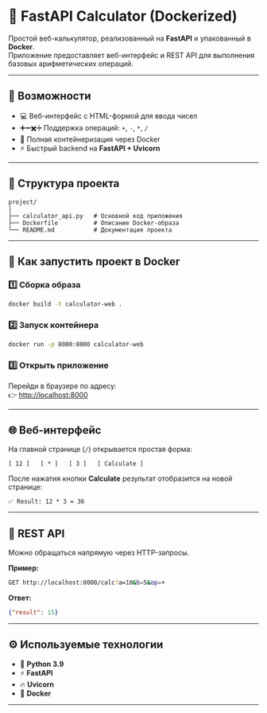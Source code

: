 # 🧮 FastAPI Calculator (Dockerized)

Простой веб-калькулятор, реализованный на **FastAPI** и упакованный в **Docker**.  
Приложение предоставляет веб-интерфейс и REST API для выполнения базовых арифметических операций.

---

## 🚀 Возможности

- 💻 Веб-интерфейс с HTML-формой для ввода чисел  
- ➕➖✖️➗ Поддержка операций: `+`, `-`, `*`, `/`
- 🐳 Полная контейнеризация через Docker  
- ⚡ Быстрый backend на **FastAPI + Uvicorn**

---

## 📁 Структура проекта

```
project/
│
├── calculator_api.py   # Основной код приложения
├── Dockerfile          # Описание Docker-образа
└── README.md           # Документация проекта
```

---

## 🐳 Как запустить проект в Docker

### 1️⃣ Сборка образа
```bash
docker build -t calculator-web .
```

### 2️⃣ Запуск контейнера
```bash
docker run -p 8000:8000 calculator-web
```

### 3️⃣ Открыть приложение
Перейди в браузере по адресу:  
👉 [http://localhost:8000](http://localhost:8000)

---

## 🌐 Веб-интерфейс

На главной странице (`/`) открывается простая форма:

```
[ 12 ]   [ * ]   [ 3 ]   [ Calculate ]
```

После нажатия кнопки **Calculate** результат отобразится на новой странице:

```
✅ Result: 12 * 3 = 36
```

---

## 🔗 REST API

Можно обращаться напрямую через HTTP-запросы.

**Пример:**
```bash
GET http://localhost:8000/calc?a=10&b=5&op=+
```

**Ответ:**
```json
{"result": 15}
```

---

## ⚙️ Используемые технологии

- 🐍 **Python 3.9**
- ⚡ **FastAPI**
- 🔥 **Uvicorn**
- 🐳 **Docker**

---
